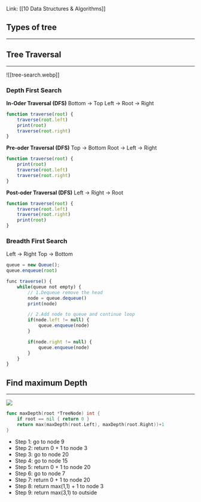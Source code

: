 Link: [[10 Data Structures & Algorithms]]
## Types of tree
---

## Tree Traversal
---
![[tree-search.webp]]
### Depth First Search
**In-Oder Traversal (DFS)**
Bottom -> Top
Left -> Root -> Right
```ts
function traverse(root) {
	traverse(root.left)
	print(root)
	traverse(root.right)	
}
```

**Pre-oder Traversal (DFS)**
Top -> Bottom
Root -> Left -> Right 
```ts
function traverse(root) {
	print(root)
	traverse(root.left)
	traverse(root.right)	
}
```

**Post-oder Traversal (DFS)**
Left -> Right -> Root
```ts
function traverse(root) {
	traverse(root.left)
	traverse(root.right)	
	print(root)
}
```
### Breadth First Search
Left -> Right
Top -> Bottom
```ts
queue = new Queue();
queue.enqueue(root)

func traverse() {
	while(queue not empty) {
		// 1.Dequeue remove the head
		node = queue.dequeue()
		print(node)			

		// 2.Add node to queue and continue loop
		if(node.left != null) {
			queue.enqueue(node)
		}

		if(node.right != null) {
			queue.enqueue(node)
		}
	}
}
```

## Find maximum Depth
---
![](https://assets.leetcode.com/uploads/2020/11/26/tmp-tree.jpg)

```go
func maxDepth(root *TreeNode) int {
    if root == nil { return 0 }
    return max(maxDepth(root.Left), maxDepth(root.Right))+1
}
```
- Step 1: go to node 9
- Step 2: return 0 + 1 to node 3
- Step 3: go to node 20
- Step 4: go to node 15 
- Step 5: return 0 + 1 to node 20
- Step 6: go to node 7 
- Step 7: return 0 + 1 to node 20
- Step 8: return max(1,1) + 1 to node 3
- Step 9: return max(3,1) to outside
